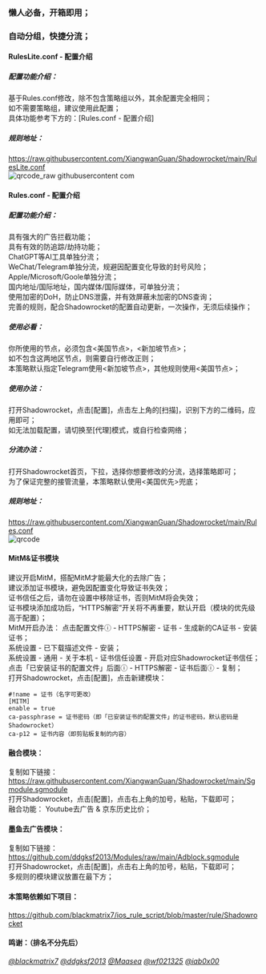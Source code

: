 ### 懒人必备，开箱即用；<br>
### 自动分组，快捷分流；<br>

#### RulesLite.conf - 配置介绍
##### 配置功能介绍：<br>
基于Rules.conf修改，除不包含策略组以外，其余配置完全相同；<br>
如不需要策略组，建议使用此配置；<br>
具体功能参考下方的：[Rules.conf - 配置介绍]

##### 规则地址：<br>
https://raw.githubusercontent.com/XiangwanGuan/Shadowrocket/main/RulesLite.conf<br>
![qrcode_raw githubusercontent com](https://github.com/user-attachments/assets/871c0452-5483-4059-b3bf-c66e039d2c2b)

#### Rules.conf - 配置介绍
##### 配置功能介绍：<br>
具有强大的广告拦截功能；<br>
具有有效的防追踪/劫持功能；<br>
ChatGPT等AI工具单独分流；<br>
WeChat/Telegram单独分流，规避因配置变化导致的封号风险；<br>
Apple/Microsoft/Goole单独分流；<br>
国内地址/国际地址，国内媒体/国际媒体，可单独分流；<br>
使用加密的DoH，防止DNS泄露，并有效屏蔽未加密的DNS查询；<br>
完善的规则，配合Shadowrocket的配置自动更新，一次操作，无须后续操作；<br>

##### 使用必看：<br>
你所使用的节点，必须包含<美国节点>，<新加坡节点>；<br>
如不包含这两地区节点，则需要自行修改正则；<br>
本策略默认指定Telegram使用<新加坡节点>，其他规则使用<美国节点>；<br>

##### 使用办法：<br>
打开Shadowrocket，点击[配置]，点击左上角的[扫描]，识别下方的二维码，应用即可；<br>
如无法加载配置，请切换至[代理]模式，或自行检查网络；<br>

##### 分流办法：<br>
打开Shadowrocket首页，下拉，选择你想要修改的分流，选择策略即可；<br>
为了保证完整的接管流量，本策略默认使用<美国优先>兜底；<br>

##### 规则地址：<br>
https://raw.githubusercontent.com/XiangwanGuan/Shadowrocket/main/Rules.conf<br>
![qrcode](https://github.com/user-attachments/assets/faf02085-0828-430c-8509-fb09ffb7287f)

#### MitM&证书模块
建议开启MitM，搭配MitM才能最大化的去除广告；<br>
建议添加证书模块，避免因配置变化导致证书失效；<br>
证书信任之后，请勿在设置中移除证书，否则MitM将会失效；<br>
证书模块添加成功后，“HTTPS解密”开关将不再重要，默认开启（模块的优先级高于配置）；<br>
MitM开启办法：
点击配置文件ⓘ - HTTPS解密 - 证书 - 生成新的CA证书 - 安装证书；<br>
系统设置 - 已下载描述文件 - 安装；<br>
系统设置 - 通用 - 关于本机 - 证书信任设置 - 开启对应Shadowrocket证书信任；<br>
点击「已安装证书的配置文件」后面ⓘ - HTTPS解密 - 证书后面ⓘ - 复制；<br>
打开Shadowrocket，点击[配置]，点击新建模块：<br>
```
#!name = 证书（名字可更改）
[MITM]
enable = true
ca-passphrase = 证书密码（即「已安装证书的配置文件」的证书密码，默认密码是Shadowrocket）
ca-p12 = 证书内容（即剪贴板复制的内容）
```

#### 融合模块：
复制如下链接：<br>
https://raw.githubusercontent.com/XiangwanGuan/Shadowrocket/main/Sgmodule.sgmodule<br>
打开Shadowrocket，点击[配置]，点击右上角的加号，粘贴，下载即可；<br>
融合功能： Youtube去广告 & 京东历史比价；<br>

#### 墨鱼去广告模块：
复制如下链接：<br>
https://github.com/ddgksf2013/Modules/raw/main/Adblock.sgmodule<br>
打开Shadowrocket，点击[配置]，点击右上角的加号，粘贴，下载即可；<br>
多规则的模块建议放置在最下方；<br>

#### 本策略依赖如下项目：<br>
https://github.com/blackmatrix7/ios_rule_script/blob/master/rule/Shadowrocket<br>

#### 鸣谢：（排名不分先后）<br>
[*@blackmatrix7*](https://github.com/blackmatrix7)
[*@ddgksf2013*](https://github.com/ddgksf2013)
[*@Maasea*](https://github.com/Maasea)
[*@wf021325*](https://github.com/wf021325)
[*@iab0x00*](https://github.com/iab0x00)

